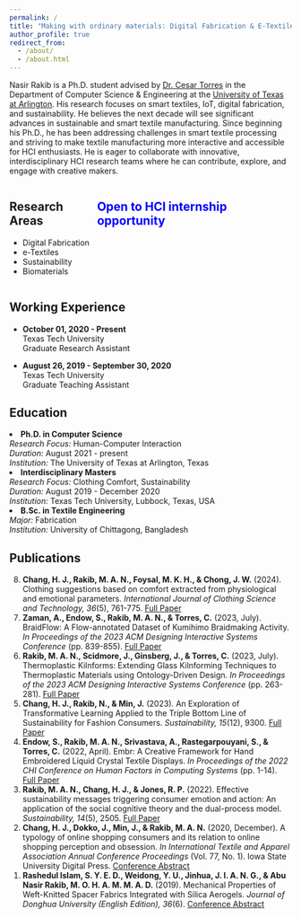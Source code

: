 ```yaml
---
permalink: /
title: "Making with ordinary materials: Digital Fabrication & E-Textiles"
author_profile: true
redirect_from: 
  - /about/
  - /about.html
---
```


Nasir Rakib is a Ph.D. student advised by [Dr. Cesar Torres](http://cearto.com/) in the Department of Computer Science & Engineering at the [University of Texas at Arlington](https://www.uta.edu/academics/schools-colleges/engineering/academics/departments/cse). His research focuses on smart textiles, IoT, digital fabrication, and sustainability. He believes the next decade will see significant advances in sustainable and smart textile manufacturing. Since beginning his Ph.D., he has been addressing challenges in smart textile processing and striving to make textile manufacturing more interactive and accessible for HCI enthusiasts. He is eager to collaborate with innovative, interdisciplinary HCI research teams where he can contribute, explore, and engage with creative makers.

<!-- This is the front page of a website that is powered by the [Academic Pages template](https://github.com/academicpages/academicpages.github.io) and hosted on GitHub pages. [GitHub pages](https://pages.github.com) is a free service in which websites are built and hosted from code and data stored in a GitHub repository, automatically updating when a new commit is made to the repository. This template was forked from the [Minimal Mistakes Jekyll Theme](https://mmistakes.github.io/minimal-mistakes/) created by Michael Rose, and then extended to support the kinds of content that academics have: publications, talks, teaching, a portfolio, blog posts, and a dynamically-generated CV. You can fork [this template](https://github.com/academicpages/academicpages.github.io) right now, modify the configuration and markdown files, add your own PDFs and other content, and have your own site for free, with no ads!

 -->
<!-- ====== -->
<div style="display: flex; justify-content: space-between;">
  <div>
    <h2>Research Areas</h2>
    <ul>
      <li>Digital Fabrication</li>
      <li>e-Textiles</li>
      <li>Sustainability</li>
      <li>Biomaterials</li>
    </ul>
  </div>
  <div>
  <h2 style="font-weight: bold; color: blue;"> Open to HCI internship opportunity</h2>
    <p></p>
  </div>
</div>
<!-- Like many other Jekyll-based GitHub Pages templates, Academic Pages makes you separate the website's content from its form. The content & metadata of your website are in structured markdown files, while various other files constitute the theme, specifying how to transform that content & metadata into HTML pages. You keep these various markdown (.md), YAML (.yml), HTML, and CSS files in a public GitHub repository. Each time you commit and push an update to the repository, the [GitHub pages](https://pages.github.com/) service creates static HTML pages based on these files, which are hosted on GitHub's servers free of charge.

<!-- Many of the features of dynamic content management systems (like Wordpress) can be achieved in this fashion, using a fraction of the computational resources and with far less vulnerability to hacking and DDoSing. You can also modify the theme to your heart's content without touching the content of your site. If you get to a point where you've broken something in Jekyll/HTML/CSS beyond repair, your markdown files describing your talks, publications, etc. are safe. You can rollback the changes or even delete the repository and start over - just be sure to save the markdown files! Finally, you can also write scripts that process the structured data on the site, such as [this one](https://github.com/academicpages/academicpages.github.io/blob/master/talkmap.ipynb) that analyzes metadata in pages about talks to display [a map of every location you've given a talk](https://academicpages.github.io/talkmap.html). --> 

<!-- Getting started
======
1. Register a GitHub account if you don't have one and confirm your e-mail (required!)
1. Fork [this template](https://github.com/academicpages/academicpages.github.io) by clicking the "Use this template" button in the top right. 
1. Go to the repository's settings (rightmost item in the tabs that start with "Code", should be below "Unwatch"). Rename the repository "[your GitHub username].github.io", which will also be your website's URL.
1. Set site-wide configuration and create content & metadata (see below -- also see [this set of diffs](http://archive.is/3TPas) showing what files were changed to set up [an example site](https://getorg-testacct.github.io) for a user with the username "getorg-testacct")
1. Upload any files (like PDFs, .zip files, etc.) to the files/ directory. They will appear at https://[your GitHub username].github.io/files/example.pdf.  
1. Check status by going to the repository settings, in the "GitHub pages" section -->

Working Experience
------
  - **October 01, 2020 - Present**  
  Texas Tech University  
  Graduate Research Assistant

- **August 26, 2019 - September 30, 2020**  
  Texas Tech University  
  Graduate Teaching Assistant

<!-- The main configuration file for the site is in the base directory in [_config.yml](https://github.com/academicpages/academicpages.github.io/blob/master/_config.yml), which defines the content in the sidebars and other site-wide features. You will need to replace the default variables with ones about yourself and your site's github repository. The configuration file for the top menu is in [_data/navigation.yml](https://github.com/academicpages/academicpages.github.io/blob/master/_data/navigation.yml). For example, if you don't have a portfolio or blog posts, you can remove those items from that navigation.yml file to remove them from the header.  -->

Education
------

  <li>
    <strong>Ph.D. in Computer Science</strong><br/>
    <em>Research Focus:</em> Human-Computer Interaction<br/>
    <em>Duration:</em> August 2021 - present<br/>
    <em>Institution:</em> The University of Texas at Arlington, Texas
  </li>
  <li>
    <strong>Interdisciplinary Masters</strong><br/>
    <em>Research Focus:</em> Clothing Comfort, Sustainability<br/>
    <em>Duration:</em> August 2019 - December 2020<br/>
    <em>Institution:</em> Texas Tech University, Lubbock, Texas, USA
  </li>
  <li>
    <strong>B.Sc. in Textile Engineering</strong><br/>
    <em>Major:</em> Fabrication<br/>
    <em>Institution:</em> University of Chittagong, Bangladesh
  </li>



Publications
------
<ol reversed>
  <li>
    <strong>Chang, H. J., Rakib, M. A. N., Foysal, M. K. H., & Chong, J. W.</strong> (2024). 
    Clothing suggestions based on comfort extracted from physiological and emotional parameters. 
    <em>International Journal of Clothing Science and Technology, 36</em>(5), 761-775. 
    <a href="https://www.emerald.com/insight/content/doi/10.1108/ijcst-10-2022-0141/full/html" target="_blank">Full Paper</a>
  </li>
  <li>
    <strong>Zaman, A., Endow, S., Rakib, M. A. N., & Torres, C.</strong> (2023, July). 
    BraidFlow: A Flow-annotated Dataset of Kumihimo Braidmaking Activity. 
    <em>In Proceedings of the 2023 ACM Designing Interactive Systems Conference</em> (pp. 839-855). 
    <a href="https://dl.acm.org/doi/abs/10.1145/3563657.3596026" target="_blank">Full Paper</a>
  </li>
  <li>
    <strong>Rakib, M. A. N., Scidmore, J., Ginsberg, J., & Torres, C.</strong> (2023, July). 
    Thermoplastic Kilnforms: Extending Glass Kilnforming Techniques to Thermoplastic Materials using Ontology-Driven Design. 
    <em>In Proceedings of the 2023 ACM Designing Interactive Systems Conference</em> (pp. 263-281). 
    <a href="https://dl.acm.org/doi/abs/10.1145/3563657.3596027" target="_blank">Full Paper</a>
  </li>
  <li>
    <strong>Chang, H. J., Rakib, N., & Min, J.</strong> (2023). 
    An Exploration of Transformative Learning Applied to the Triple Bottom Line of Sustainability for Fashion Consumers. 
    <em>Sustainability, 15</em>(12), 9300. 
    <a href="https://www.mdpi.com/2071-1050/15/12/9300" target="_blank">Full Paper</a>
  </li>
  <li>
    <strong>Endow, S., Rakib, M. A. N., Srivastava, A., Rastegarpouyani, S., & Torres, C.</strong> (2022, April). 
    Embr: A Creative Framework for Hand Embroidered Liquid Crystal Textile Displays. 
    <em>In Proceedings of the 2022 CHI Conference on Human Factors in Computing Systems</em> (pp. 1-14). 
    <a href="https://dl.acm.org/doi/abs/10.1145/3491102.3502117" target="_blank">Full Paper</a>
  </li>
  <li>
    <strong>Rakib, M. A. N., Chang, H. J., & Jones, R. P.</strong> (2022). 
    Effective sustainability messages triggering consumer emotion and action: An application of the social cognitive theory and the dual-process model. 
    <em>Sustainability, 14</em>(5), 2505. 
    <a href="https://www.mdpi.com/2071-1050/14/5/2505" target="_blank">Full Paper</a>
  </li>
  <li>
    <strong>Chang, H. J., Dokko, J., Min, J., & Rakib, M. A. N.</strong> (2020, December). 
    A typology of online shopping consumers and its relation to online shopping perception and obsession. 
    <em>In International Textile and Apparel Association Annual Conference Proceedings</em> (Vol. 77, No. 1). Iowa State University Digital Press. 
    <a href="https://www.iastatedigitalpress.com/itaa/article/id/9484/" target="_blank">Conference Abstract</a>
  </li>
  <li>
    <strong>Rashedul Islam, S. Y. E. D., Weidong, Y. U., Jinhua, J. I. A. N. G., & Abu Nasir Rakib, M. O. H. A. M. M. A. D.</strong> (2019). 
    Mechanical Properties of Weft-Knitted Spacer Fabrics Integrated with Silica Aerogels. 
    <em>Journal of Donghua University (English Edition), 36</em>(6). 
    <a href="https://www.researchgate.net/profile/Syed-Rashedul-Islam/publication/338498008_Mechanical_Properties_of_Weft-Knitted_Spacer_Fabrics_Integrated_with_Silica_Aerogels/links/6419725592cfd54f8418ac11/Mechanical-Properties-of-Weft-Knitted-Spacer-Fabrics-Integrated-with-Silica-Aerogels.pdf" target="_blank">Conference Abstract</a>
  </li>
</ol>

<!-- For site content, there is one markdown file for each type of content, which are stored in directories like _publications, _talks, _posts, _teaching, or _pages. For example, each talk is a markdown file in the [_talks directory](https://github.com/academicpages/academicpages.github.io/tree/master/_talks). At the top of each markdown file is structured data in YAML about the talk, which the theme will parse to do lots of cool stuff. The same structured data about a talk is used to generate the list of talks on the [Talks page](https://academicpages.github.io/talks), each [individual page](https://academicpages.github.io/talks/2012-03-01-talk-1) for specific talks, the talks section for the [CV page](https://academicpages.github.io/cv), and the [map of places you've given a talk](https://academicpages.github.io/talkmap.html) (if you run this [python file](https://github.com/academicpages/academicpages.github.io/blob/master/talkmap.py) or [Jupyter notebook](https://github.com/academicpages/academicpages.github.io/blob/master/talkmap.ipynb), which creates the HTML for the map based on the contents of the _talks directory). -->

<!-- **Markdown generator**

The repository includes [a set of Jupyter notebooks](https://github.com/academicpages/academicpages.github.io/tree/master/markdown_generator
) that converts a CSV containing structured data about talks or presentations into individual markdown files that will be properly formatted for the Academic Pages template. The sample CSVs in that directory are the ones I used to create my own personal website at stuartgeiger.com. My usual workflow is that I keep a spreadsheet of my publications and talks, then run the code in these notebooks to generate the markdown files, then commit and push them to the GitHub repository.

How to edit your site's GitHub repository
------
Many people use a git client to create files on their local computer and then push them to GitHub's servers. If you are not familiar with git, you can directly edit these configuration and markdown files directly in the github.com interface. Navigate to a file (like [this one](https://github.com/academicpages/academicpages.github.io/blob/master/_talks/2012-03-01-talk-1.md) and click the pencil icon in the top right of the content preview (to the right of the "Raw | Blame | History" buttons). You can delete a file by clicking the trashcan icon to the right of the pencil icon. You can also create new files or upload files by navigating to a directory and clicking the "Create new file" or "Upload files" buttons.  -->
<!-- 
Example: editing a markdown file for a talk
![Editing a markdown file for a talk](/images/editing-talk.png)

For more info
------
More info about configuring Academic Pages can be found in [the guide](https://academicpages.github.io/markdown/), the [growing wiki](https://github.com/academicpages/academicpages.github.io/wiki), and you can always [ask a question on GitHub](https://github.com/academicpages/academicpages.github.io/discussions). The [guides for the Minimal Mistakes theme](https://mmistakes.github.io/minimal-mistakes/docs/configuration/) (which this theme was forked from) might also be helpful. -->
